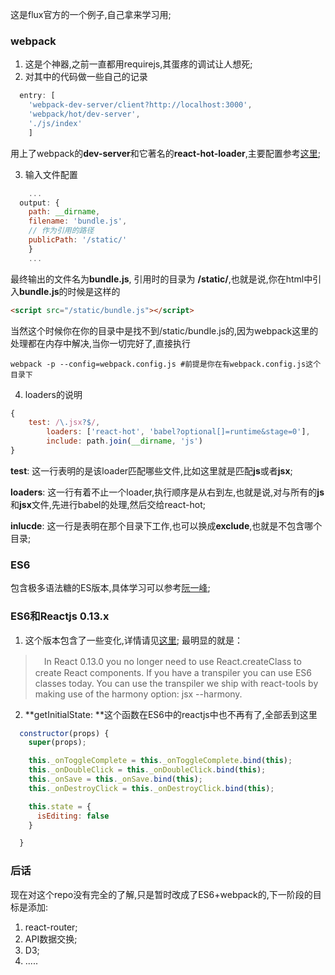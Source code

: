 这是flux官方的一个例子,自己拿来学习用;

### webpack ###
1. 这是个神器,之前一直都用requirejs,其蛋疼的调试让人想死;
2. 对其中的代码做一些自己的记录
```js
  entry: [
    'webpack-dev-server/client?http://localhost:3000',
    'webpack/hot/dev-server',
    './js/index'
    ]
```
用上了webpack的**dev-server**和它著名的**react-hot-loader**,主要配置参考[这里](http://gaearon.github.io/react-hot-loader/getstarted/);

3. 输入文件配置
```js
    ...
  output: {
    path: __dirname,
    filename: 'bundle.js',
    // 作为引用的路径
    publicPath: '/static/'
    }
    ...
```
最终输出的文件名为**bundle.js**, 引用时的目录为 **/static/**,也就是说,你在html中引入**bundle.js**的时候是这样的
```html
<script src="/static/bundle.js"></script>
````

当然这个时候你在你的目录中是找不到/static/bundle.js的,因为webpack这里的处理都在内存中解决,当你一切完好了,直接执行

```shell
webpack -p --config=webpack.config.js #前提是你在有webpack.config.js这个目录下
```
4. loaders的说明
```js
{
    test: /\.jsx?$/,
        loaders: ['react-hot', 'babel?optional[]=runtime&stage=0'],
        include: path.join(__dirname, 'js')
}
```

**test**: 这一行表明的是该loader匹配哪些文件,比如这里就是匹配**js**或者**jsx**;

**loaders**: 这一行有着不止一个loader,执行顺序是从右到左,也就是说,对与所有的**js**和**jsx**文件,先进行babel的处理,然后交给react-hot;

**inlucde**: 这一行是表明在那个目录下工作,也可以换成**exclude**,也就是不包含哪个目录;


### ES6 ###
包含极多语法糖的ES版本,具体学习可以参考[阮一峰](http://es6.ruanyifeng.com/);

### ES6和Reactjs 0.13.x ###
1. 这个版本包含了一些变化,详情请见[这里](http://facebook.github.io/react/blog/2015/01/27/react-v0.13.0-beta-1.html);
最明显的就是：　
>　In React 0.13.0 you no longer need to use React.createClass to create React components. If you have a transpiler you can use ES6 classes today. You can use the transpiler we ship with react-tools by making use of the harmony option: jsx --harmony.

2. **getInitialState: **这个函数在ES6中的reactjs中也不再有了,全部丢到这里
```js
  constructor(props) {
    super(props);

    this._onToggleComplete = this._onToggleComplete.bind(this);
    this._onDoubleClick = this._onDoubleClick.bind(this);
    this._onSave = this._onSave.bind(this);
    this._onDestroyClick = this._onDestroyClick.bind(this);

    this.state = {
      isEditing: false
    }

  }
```

### 后话 ###

现在对这个repo没有完全的了解,只是暂时改成了ES6+webpack的,下一阶段的目标是添加:
1.  react-router;
2.  API数据交换;
3.  D3;
4.  .....
